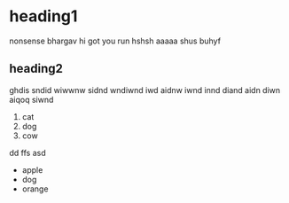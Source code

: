 # heading1 

nonsense bhargav hi got you run hshsh aaaaa shus buhyf  

## heading2

ghdis sndid wiwwnw sidnd wndiwnd iwd aidnw iwnd innd diand aidn diwn aiqoq siwnd 

1. cat
1. dog
1. cow

dd ffs asd 

* apple
* dog
* orange 
